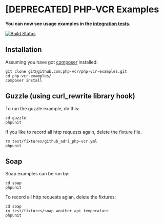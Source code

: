 [DEPRECATED] PHP-VCR Examples
================

**You can now see usage examples in the [integration tests](https://github.com/php-vcr/php-vcr/tree/master/tests/integration).**

[![Build Status](https://travis-ci.org/php-vcr/php-vcr-examples.png?branch=master)](https://travis-ci.org/php-vcr/php-vcr-examples)

## Installation

Assuming you have got [composer](http://getcomposer.org) installed:

```
git clone git@github.com:php-vcr/php-vcr-examples.git
cd php-vcr-examples/
composer install
```

## Guzzle (using curl_rewrite library hook)

To run the guzzle example, do this:

```
cd guzzle
phpunit
```

If you like to record all http requests again, delete the fixture file.

```
rm test/fixtures/github_adri_php-vcr.yml
phpunit
```

## Soap

Soap examples can be run by:

```
cd soap
phpunit
```

To record all http requests agian, delete the fixtures:

```
cd soap
rm test/fixtures/soap_weather_api_temperature
phpunit
```
